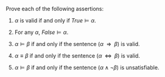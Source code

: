 

Prove each of the following assertions:<br>

1.  $\alpha$ is valid if and only if ${True}{\models}\alpha$.<br>

2.  For any $\alpha$, ${False}{\models}\alpha$.<br>

3.  $\alpha{\models}\beta$ if and only if the sentence
    $(\alpha {\:\;{\Rightarrow}\:\;}\beta)$ is valid.<br>

4.  $\alpha \equiv \beta$ if and only if the sentence
    $(\alpha{\;\;{\Leftrightarrow}\;\;}\beta)$ is valid.<br>

5.  $\alpha{\models}\beta$ if and only if the sentence
    $(\alpha \land \lnot \beta)$ is unsatisfiable.
